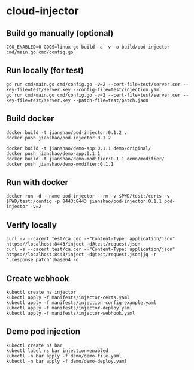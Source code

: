 # cloud-injector

## Build go manually (optional)
~~~ shell
CGO_ENABLED=0 GOOS=linux go build -a -v -o build/pod-injector cmd/main.go cmd/config.go
~~~

## Run locally (for test)
~~~ shell
go run cmd/main.go cmd/config.go -v=2 --cert-file=test/server.cer --key-file=test/server.key --config-file=test/injection.yaml
go run cmd/main.go cmd/config.go -v=2 --cert-file=test/server.cer --key-file=test/server.key --patch-file=test/patch.json
~~~

## Build docker
~~~ shell
docker build -t jianshao/pod-injector:0.1.2 .
docker push jianshao/pod-injector:0.1.2

docker build -t jianshao/demo-app:0.1.1 demo/original/
docker push jianshao/demo-app:0.1.1
docker build -t jianshao/demo-modifier:0.1.1 demo/modifier/
docker push jianshao/demo-modifier:0.1.1
~~~

## Run with docker
~~~ shell
docker run -d --name pod-injector --rm -v $PWD/test:/certs -v $PWD/test:/config -p 8443:8443 jianshao/pod-injector:0.1.1 pod-injector -v=2
~~~

## Verify locally
~~~ shell
curl -v --cacert test/ca.cer -H"Content-Type: application/json" https://localhost:8443/inject -d@test/request.json
curl -s --cacert test/ca.cer -H"Content-Type: application/json" https://localhost:8443/inject -d@test/request.json|jq -r '.response.patch'|base64 -d
~~~

## Create webhook
~~~ shell
kubectl create ns injector
kubectl apply -f manifests/injector-certs.yaml
kubectl apply -f manifests/injection-config-example.yaml
kubectl apply -f manifests/injector-deploy.yaml
kubectl apply -f manifests/injector-webhook.yaml
~~~

## Demo pod injection
~~~ shell
kubectl create ns bar
kubectl label ns bar injection=enabled
kubectl -n bar apply -f demo/demo-file.yaml
kubectl -n bar apply -f demo/demo-deploy.yaml
~~~
